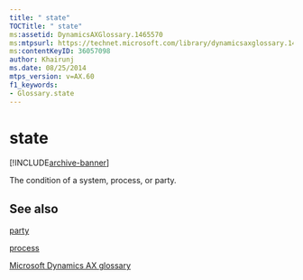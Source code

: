 ```yaml
---
title: " state"
TOCTitle: " state"
ms:assetid: DynamicsAXGlossary.1465570
ms:mtpsurl: https://technet.microsoft.com/library/dynamicsaxglossary.1465570(v=AX.60)
ms:contentKeyID: 36057098
author: Khairunj
ms.date: 08/25/2014
mtps_version: v=AX.60
f1_keywords:
- Glossary.state
---
```


# state


[!INCLUDE[archive-banner](includes/archive-banner.md)]

The condition of a system, process, or party.

## See also

[party](https://technet.microsoft.com/library/hh208669\(v=ax.60\))

[process](process.md)

[Microsoft Dynamics AX glossary](glossary/microsoft-dynamics-ax-glossary.md)

  


